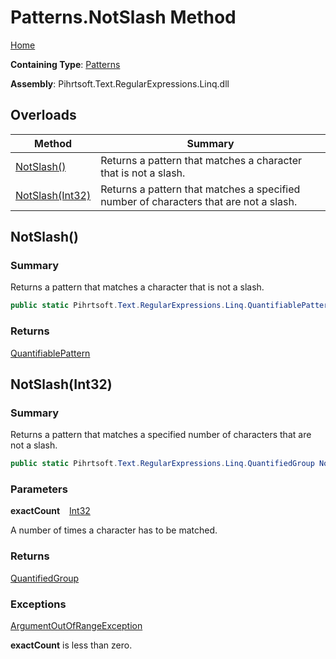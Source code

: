 # Patterns\.NotSlash Method

[Home](../../../../../../README.md)

**Containing Type**: [Patterns](../README.md)

**Assembly**: Pihrtsoft\.Text\.RegularExpressions\.Linq\.dll

## Overloads

| Method | Summary |
| ------ | ------- |
| [NotSlash()](#Pihrtsoft_Text_RegularExpressions_Linq_Patterns_NotSlash) | Returns a pattern that matches a character that is not a slash\. |
| [NotSlash(Int32)](#Pihrtsoft_Text_RegularExpressions_Linq_Patterns_NotSlash_System_Int32_) | Returns a pattern that matches a specified number of characters that are not a slash\. |

## NotSlash\(\) <a name="Pihrtsoft_Text_RegularExpressions_Linq_Patterns_NotSlash"></a>

### Summary

Returns a pattern that matches a character that is not a slash\.

```csharp
public static Pihrtsoft.Text.RegularExpressions.Linq.QuantifiablePattern NotSlash()
```

### Returns

[QuantifiablePattern](../../QuantifiablePattern/README.md)

## NotSlash\(Int32\) <a name="Pihrtsoft_Text_RegularExpressions_Linq_Patterns_NotSlash_System_Int32_"></a>

### Summary

Returns a pattern that matches a specified number of characters that are not a slash\.

```csharp
public static Pihrtsoft.Text.RegularExpressions.Linq.QuantifiedGroup NotSlash(int exactCount)
```

### Parameters

**exactCount** &ensp; [Int32](https://docs.microsoft.com/en-us/dotnet/api/system.int32)

A number of times a character has to be matched\.

### Returns

[QuantifiedGroup](../../QuantifiedGroup/README.md)

### Exceptions

[ArgumentOutOfRangeException](https://docs.microsoft.com/en-us/dotnet/api/system.argumentoutofrangeexception)

**exactCount** is less than zero\.

